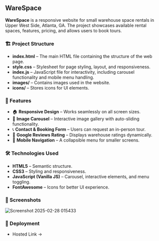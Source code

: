 ## WareSpace

**WareSpace** is a responsive website for small warehouse space rentals in Upper West Side, Atlanta, GA. The project showcases available rental spaces, features, pricing, and allows users to book tours.

### 🏗️ Project Structure

- **index.html** – The main HTML file containing the structure of the web page.
- **style.css** – Stylesheet for page styling, layout, and responsiveness.
- **index.js** – JavaScript file for interactivity, including carousel functionality and mobile menu handling.
- **images/** – Contains images used in the website.
- **icons/** – Stores icons for UI elements.

### 🚀 Features

- 🏠 **Responsive Design** – Works seamlessly on all screen sizes.
- 🎠 **Image Carousel** – Interactive image gallery with auto-sliding functionality.
- 📞 **Contact & Booking Form** – Users can request an in-person tour.
- 🌟 **Google Reviews Rating** – Displays warehouse ratings dynamically.
- 📱 **Mobile Navigation** – A collapsible menu for smaller screens.

### 🛠️ Technologies Used

- **HTML5** – Semantic structure.
- **CSS3** – Styling and responsiveness.
- **JavaScript (Vanilla JS)** – Carousel, interactive elements, and menu toggling.
- **FontAwesome** – Icons for better UI experience.

### 📸 Screenshots
![Screenshot 2025-02-28 015433](https://github.com/user-attachments/assets/47ccf7f5-71f2-4af4-b4aa-09bd425eaf79)

### 📌 Deployment
- Hosted Link -> 
